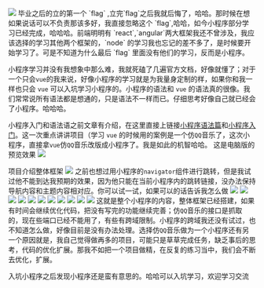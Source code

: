
<img src="image/flag.png">
毕业之后的立的第一个 `flag` ,立完`flag`之后我就后悔了，哈哈。那时候在想如果说话可以不负责那该多好，我直接忽略这个 `flag`,哈哈，如今小程序部分学习已经完成，哈哈哈。前端明明有 `react`,`angular`两大框架我还不曾涉及，我应该选择的学习其他两个框架的，`node` 的学习我也忘记的差不多了，是时候要开始学习了。可是不知道为什么最后 `flag` 里面没有他们的学习，反而是小程序。

小程序学习并没有我想象中那么难，我就死磕了几遍官方文档，好像就懂了；对于一个只会`vue`的我来说，好像小程序的学习就是为我量身定制的样，如果你和我一样也只会 `vue` 可以入坑学习小程序的。小程序的语法和 `vue` 的语法真的很像。我们常常说所有语法都是想通的，只是语法不一样而已。仔细思考好像自己就已经会了小程序。哈哈哈。

小程序入门和语法语之前文章有介绍，在这里直接上链接[小程序语法篇](https://github.com/sunseekers/WeChatProject/blob/master/Tow.md)和[小程序入门](https://github.com/sunseekers/WeChatProject/blob/master/One.md)。这一次重点讲讲项目（学习 `vue` 的时候用的案例是一个仿`QQ`音乐了，这次小程序，直接拿`vue`仿`QQ`音乐改版成小程序了。我是如此的机智哈哈。
这是电脑版的预览效果
<img src="image/s.gif">

项目介绍整体框架
<img src='image/index1.png'>
之前也想过用小程序的`navigator`组件进行跳转，但是我试过他不能到达我预期的效果，因为他只能在当前小程序内的跳转链接，没办法保持导航内容和主题内容相对应。你可以试一试，如果可以的话告诉我怎么做
<img src='image/index2.png'>
<img src='image/index3.png'>
<img src='image/index4.png'>
<img src='image/index5.png'>
<img src='image/index6.png'>
<img src='image/index7.png'>
<img src='image/index8.png'>
<img src='image/index9.png'>
<img src='image/index10.png'>
<img src='image/index11.png'>
<img src='image/index12.png'>
这就是整个小程序的内容，整体框架已经搭建，如果有时间会继续优化代码，把没有写完的功能继续完善；仿`QQ`音乐的接口是抓取的，现在些端口已经不能用了，有些有跨域限制。小程序的跨域我还没有试过，也不知道怎么做，好像目前是没有办法处理。选择仿`QQ`音乐做为一个小程序还有另一个原因就是，我自己觉得做再多的项目，可能只是草草完成任务，缺乏事后的思考，代码的优化扩展。那我不如把一个项目做精，在反复的练习当中，我们会不断去优化，扩展。

入坑小程序之后发现小程序还是蛮有意思的。哈哈可以入坑学习，欢迎学习交流

